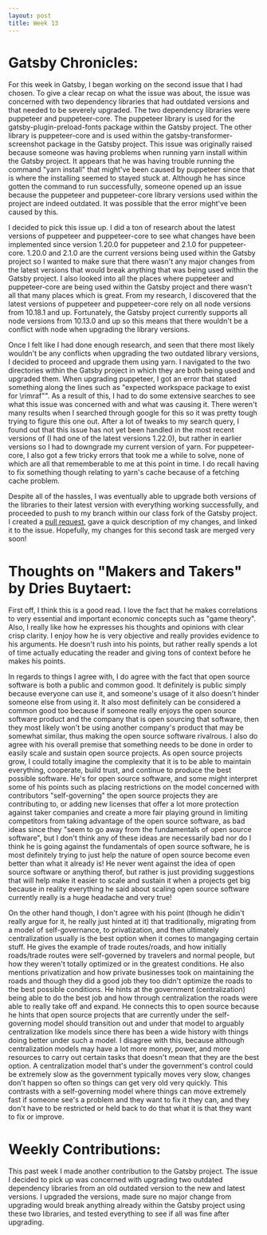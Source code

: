 ```yaml
---
layout: post
title: Week 13
---
```


# Gatsby Chronicles:  
For this week in Gatsby, I began working on the second issue that I had chosen. To give a clear recap on what the issue was about, the issue was concerned with two dependency libraries that had outdated versions and that needed to be severely upgraded. The two dependency libraries were puppeteer and puppeteer-core. The puppeteer library is used for the gatsby-plugin-preload-fonts package within the Gatsby project. The other library is puppeteer-core and is used within the gatsby-transformer-screenshot package in the Gatsby project. This issue was originally raised because someone was having problems when running yarn install within the Gatsby project. It appears that he was having trouble running the command "yarn install" that might've been caused by puppeteer since that is where the installing seemed to stayed stuck at. Although he has since gotten the command to run successfully, someone opened up an issue because the puppeteer and puppeteer-core library versions used within the project are indeed outdated. It was possible that the error might've been caused by this. 

I decided to pick this issue up. I did a ton of research about the latest versions of puppeteer and puppeteer-core to see what changes have been implemented since version 1.20.0 for puppeteer and 2.1.0 for puppeteer-core. 1.20.0 and 2.1.0 are the current versions being used within the Gatsby project so I wanted to make sure that there wasn't any major changes from the latest versions that would break anything that was being used within the Gatsby project. I also looked into all the places where puppeteer and puppeteer-core are being used within the Gatsby project and there wasn't all that many places which is great. From my research, I discovered that the latest versions of puppeteer and puppeteer-core rely on all node versions from 10.18.1 and up. Fortunately, the Gatsby project currently supports all node versions from 10.13.0 and up so this means that there wouldn't be a conflict with node when upgrading the library versions.

Once I felt like I had done enough research, and seen that there most likely wouldn't be any conflicts when upgrading the two outdated library versions, I decided to proceed and upgrade them using yarn. I navigated to the two directories within the Gatsby project in which they are both being used and upgraded them. When upgrading puppeteer, I got an error that stated something along the lines such as "expected workspace package to exist for \rimraf\"". As a result of this, I had to do some extensive searches to see what this issue was concerned with and what was causing it. There weren't many results when I searched through google for this so it was pretty tough trying to figure this one out. After a lot of tweaks to my search query, I found out that this issue has not yet been handled in the most recent versions of  (I had one of the latest versions 1.22.0), but rather in earlier versions so I had to downgrade my current version of yarn.  For puppeteer-core, I also got a few tricky errors that took me a while to solve, none of which are all that rememberable to me at this point in time. I do recall having to fix something though relating to yarn's cache because of a fetching cache problem. 

Despite all of the hassles, I was eventually able to upgrade both versions of the libraries to their latest version with everything working successfully, and proceeded to push to my branch within our class fork of the Gatsby project. I created a [pull request](https://github.com/gatsbyjs/gatsby/pull/23949), gave a quick description of my changes, and linked it to the issue. Hopefully, my changes for this second task are merged very soon! 

# Thoughts on "Makers and Takers" by Dries Buytaert:
First off, I think this is a good read. I love the fact that he makes correlations to very essential and important economic concepts such as "game theory". Also, I really like how he expresses his thoughts and opinions with clear crisp clarity. I enjoy how he is very objective and really provides evidence to his arguments. He doesn't rush into his points, but rather really spends a lot of time actually educating the reader and giving tons of context before he makes his points.

In regards to things I agree with, I do agree with the fact that open source software is both a public and common good. It definitely is public simply because everyone can use it, and someone's usage of it also doesn't hinder someone else from using it. It also most definitely can be considered a common good too because if someone really enjoys the open source software product and the company that is open sourcing that software, then they most likely won't be using another company's product that may be somewhat similar, thus making the open source software rivalrous. I also do agree with his overall premise that something needs to be done in order to easily scale and sustain open source projects. As open source projects grow, I could totally imagine the complexity that it is to be able to maintain everything, cooperate, build trust, and continue to produce the best possible software. He's for open source software, and some might interpret some of his points such as placing restrictions on the model concerned with contributors "self-governing" the open source projects they are contributing to, or adding new licenses that offer a lot more protection against taker companies and create a more fair playing ground in limiting competitors from taking advantage of the open source software, as bad ideas since they "seem to go away from the fundamentals of open source software", but I don't think any of these ideas are necessarily bad nor do I think he is going against the fundamentals of open source software, he is most definitely trying to just help the nature of open source become even better than what it already is! He never went against the idea of open source software or anything therof, but rather is just providing suggestions that will help make it easier to scale and sustain it when a projects get big because in reality everything he said about scaling open source software currently really is a huge headache and very true!

On the other hand though, I don't agree with his point (though he didin't really argue for it, he really just hinted at it) that traditionally, migrating from a model of self-governance, to privatization, and then ultimately centralization usually is the best option when it comes to mangaging certain stuff. He gives the example of trade routes/roads, and how initially roads/trade routes were self-governed by travelers and normal people, but how they weren't totally optimized or in the greatest conditions. He also mentions privatization and how private businesses took on maintaining the roads and though they did a good job they too didn't optimize the roads to the best possible conditions. He hints at the government (centralization) being able to do the best job and how through centralization the roads were able to really take off and expand. He connects this to open source because he hints that open source projects that are currently under the self-governing model should transition out and under that model to arguably centralization like models since there has been a wide history with things doing better under such a model. I disagree with this, because although centralization models may have a lot more money, power, and more resources to carry out certain tasks that doesn't mean that they are the best option. A centralization model that's under the government's control could be extremely slow as the government typically moves very slow, changes don't happen so often so things can get very old very quickly. This contrasts with a self-governing model where things can move extremely fast if someone see's a problem and they want to fix it they can, and they don't have to be restricted or held back to do that what it is that they want to fix or improve.

# Weekly Contributions:
This past week I made another contribution to the Gatsby project. The issue I decided to pick up was concerned with upgrading two outdated dependency libraries from an old outdated version to the new and latest versions. I upgraded the versions, made sure no major change from upgrading would break anything already within the Gatsby project using these two libraries, and tested everything to see if all was fine after upgrading.
